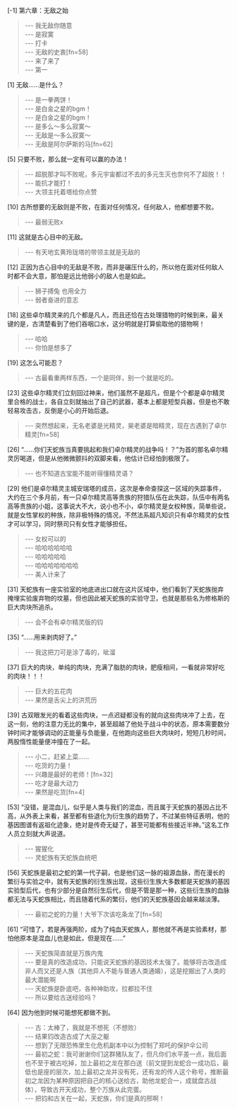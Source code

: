 
[-1] 第六章：无敌之始
>--- 我无敌你随意<br>
>--- 是寂寞<br>
>--- 打卡<br>
>--- 无敌的史衷[fn=58]<br>
>--- 来了来了<br>
>--- 第一<br>

[1] 无敌……是什么？
>--- 是一拳两饼！<br>
>--- 是白金之星的bgm！<br>
>--- 是白金之星的bgm！<br>
>--- 是多么～多么寂寞～<br>
>--- 无敌是～多么寂寞～<br>
>--- 无敌是阿尔萨斯的马[fn=62]<br>

[5] 只要不败，那么就一定有可以赢的办法！
>--- 超脱那才叫不败呢，多元宇宙都过不去的多元生灭也奈何不了超脱！！<br>
>--- 能抗才能打！<br>
>--- 大领主托着塔给你点赞<br>

[10] 古所想要的无敌则是不败，在面对任何情况，任何敌人，他都想要不败。
>--- 最弱无败x<br>

[11] 这就是古心目中的无敌。
>--- 有天地玄黄玲珑塔的带领主就是无敌的<br>

[12] 正因为古心目中的无敌是不败，而非是碾压什么的，所以他在面对任何敌人时都不会大意，那怕是远比他弱小的敌人也是如此。
>--- 狮子搏兔
也用全力<br>
>--- 弱者奋进的意志<br>

[18] 这些卓尔精灵来的几个都是凡人，而且还恰在古处理猎物的时候到来，最关键的是，古清楚看到了他们吞咽口水，这分明就是打算偷取他的猎物啊！
>--- 哈哈<br>
>--- 你怕是想多了<br>

[19] 这怎么可能忍？
>--- 古最看重两样东西，一个是同伴，别一个就是吃的。<br>

[23] 这些卓尔精灵们立刻回过神来，他们虽然不是超凡，但是个个都是卓尔精灵里合格的战士，各自立刻就抽出了自己的武器，基本上都是短型兵器，但是也不敢轻易攻击古，反倒是小心的开始后退。
>--- 突然想起来，无名老婆是光精灵，昊老婆是暗精灵，现在古遇到了卓尔精灵[fn=58]<br>

[26] “……你们天蛇族当真要挑起和我们卓尔精灵的战争吗！？”为首的那名卓尔精灵厉喝道，但是从他微微颤抖的双脚来看，他估计已经怕到极限了。
>--- 也不知道古宝能不能听得懂精灵语？<br>

[29] 他们是卓尔精灵主城安瑞塔的成员，这次是奉命查探这一区域的失踪事件，大约在三个多月前，有一只卓尔精灵高等贵族的狩猎队伍在此失踪，队伍中有两名高等贵族的小姐，这事说大不大，说小也不小，卓尔精灵是女权种族，简单些说，就是女性掌权的种族，除非极特殊的情况，不然法系超凡知识只有卓尔精灵的女性才可以学习，同时祭司只有女性才能够担任。
>--- 女权可以的<br>
>--- 哈哈哈哈哈哈<br>
>--- 哈哈哈哈哈<br>
>--- 哈哈哈哈哈哈哈<br>
>--- 美人计来了<br>

[31] 天蛇族有一座实验室的地底进出口就在这片区域中，他们看到了天蛇族抛弃掩埋实验废弃物的坟墓，但也因此被天蛇族的实验守卫，也就是那些名为修格斯的巨大肉块所追杀。
>--- 会不会有卓尔精灵版的钧<br>

[35] “……用来剥肉好了。”
>--- 我这把刀可是涂了毒的，呲溜<br>

[37] 巨大的肉块，单纯的肉块，充满了脂肪的肉块，肥瘦相间，一看就非常好吃的肉块！！！
>--- 巨大的五花肉<br>
>--- 果然是舌尖上的洪荒历<br>

[39] 古双眼发光的看着这些肉块，一点迟疑都没有的就向这些肉块冲了上去，在这一刻，他的注意力无比的集中，甚至超越了他处于战斗中的状态，原本需要数分钟时间才能够调动的正能量与负能量，在他跑向这些巨大肉块时，短短几秒时间，两股惰性能量便冲撞在了一起。
>--- 小二，赶紧上菜……<br>
>--- 吃货的力量！<br>
>--- 兴趣是最好的老师！[fn=32]<br>
>--- 吃才是最大动力<br>
>--- 果然是吃货[fn=4]<br>

[53] “没错，是混血儿，似乎是人类与我们的混血，而且属于天蛇族的基因占比不高，从外表上来看，甚至都有些退化为衍生族的趋势了，不过某些特征表明，他的基因图谱有返祖化迹象，绝对是传奇无疑了，甚至可能都有些接近半神。”这名工作人员立刻就大声说道。
>--- 猩猩化<br>
>--- 灵蛇族有天蛇族血统吧<br>

[56] 天蛇族是最初之蛇的第一代子嗣，也是他们这一脉的祖源血脉，而在漫长的繁衍与实验之中，就有天蛇族的衍生族出现，这些衍生族大多数都是天蛇族的基因实验型后代，也有少部分是自然衍生后代，但是不管是那一种，这些衍生族的血脉都无法与天蛇族相比，而且随着代系的繁衍，他们的天蛇族基因会越来越淡薄。
>--- 最初之蛇的力量！大爷下次该吃条龙了[fn=58]<br>

[61] “可惜了，若是再强两阶，成为了纯血天蛇族人，那他就不再是实验素材，那怕他原本是混血儿也是如此，但是现在……”
>--- 天蛇族简直就是万族内鬼<br>
>--- 要是真的改造成功，只能说天蛇族的基因技术太强了。能够将古改造成非人而又还是人族（其他异人不能与普通人类通婚），这是挖掘出了人类的最大潜能啊<br>
>--- 天蛇族是卧底吧，各种神助攻，拉都拉不住<br>
>--- 所以要给古送经验吗？<br>

[64] 因为他到时候可能想死都做不到。
>--- 古：太棒了，我就是不想死（不想败）<br>
>--- 结果钧改造古成了大巫之躯<br>
>--- 想到了无限恐怖里生化危机副本中以为控制了郑吒的保护伞公司<br>
>--- 最初之蛇：我可谢谢你们这群猪队友了，但凡你们水平差一点，我后面也不至于被古吃掉，加上最初之龙在那白送（前文提到龙蛇合一成功后，最低也是座的层次，加上最初之龙并没有死，还有龙的传人这个称号，推断最初之龙因为某种原因把自己的核心送给古，助他龙蛇合一，成就盘古战体），导致古开天成功，整个万族从此完蛋。<br>
>--- 把钧和古关在一起，天蛇族，你们是真的邢啊！<br>
